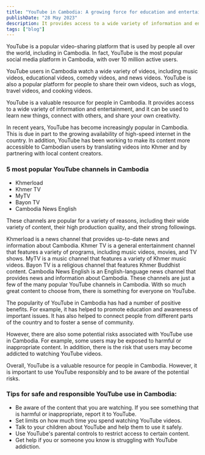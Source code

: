 ```yaml
---
title: "YouTube in Cambodia: A growing force for education and entertainment"
publishDate: "28 May 2023"
description: It provides access to a wide variety of information and entertainment, and it can be used to learn new things
tags: ["blog"]
---
```


YouTube is a popular video-sharing platform that is used by people all over the world, including in Cambodia. In fact, YouTube is the most popular social media platform in Cambodia, with over 10 million active users.

YouTube users in Cambodia watch a wide variety of videos, including music videos, educational videos, comedy videos, and news videos. YouTube is also a popular platform for people to share their own videos, such as vlogs, travel videos, and cooking videos.

YouTube is a valuable resource for people in Cambodia. It provides access to a wide variety of information and entertainment, and it can be used to learn new things, connect with others, and share your own creativity.

In recent years, YouTube has become increasingly popular in Cambodia. This is due in part to the growing availability of high-speed internet in the country. In addition, YouTube has been working to make its content more accessible to Cambodian users by translating videos into Khmer and by partnering with local content creators.

### 5 most popular YouTube channels in Cambodia

- Khmerload
- Khmer TV
- MyTV
- Bayon TV
- Cambodia News English

These channels are popular for a variety of reasons, including their wide variety of content, their high production quality, and their strong followings.

Khmerload is a news channel that provides up-to-date news and information about Cambodia. Khmer TV is a general entertainment channel that features a variety of programs, including music videos, movies, and TV shows. MyTV is a music channel that features a variety of Khmer music videos. Bayon TV is a religious channel that features Khmer Buddhist content. Cambodia News English is an English-language news channel that provides news and information about Cambodia. These channels are just a few of the many popular YouTube channels in Cambodia. With so much great content to choose from, there is something for everyone on YouTube.

The popularity of YouTube in Cambodia has had a number of positive benefits. For example, it has helped to promote education and awareness of important issues. It has also helped to connect people from different parts of the country and to foster a sense of community.

However, there are also some potential risks associated with YouTube use in Cambodia. For example, some users may be exposed to harmful or inappropriate content. In addition, there is the risk that users may become addicted to watching YouTube videos.

Overall, YouTube is a valuable resource for people in Cambodia. However, it is important to use YouTube responsibly and to be aware of the potential risks.

### Tips for safe and responsible YouTube use in Cambodia:

- Be aware of the content that you are watching. If you see something that is harmful or inappropriate, report it to YouTube.
- Set limits on how much time you spend watching YouTube videos.
- Talk to your children about YouTube and help them to use it safely.
- Use YouTube's parental controls to restrict access to certain content.
- Get help if you or someone you know is struggling with YouTube addiction.
